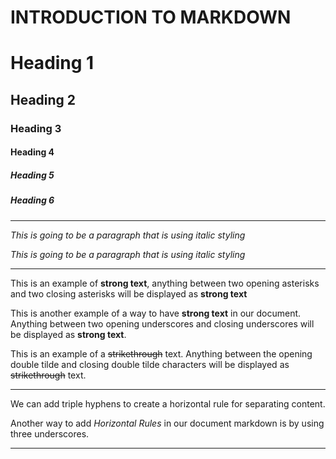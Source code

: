 # INTRODUCTION TO MARKDOWN 

<!--HEADING-->
# Heading 1

## Heading 2

### Heading 3

#### Heading 4

##### Heading 5

##### Heading 6

---

<!--Italics-->
_This is going to be a paragraph that is using italic styling_

*This is going to be a paragraph that is using italic styling*

---

<!--Strong-->

This is an example of **strong text**, anything between two opening asterisks and two closing asterisks will be displayed as **strong text**

This is another example of a way to have __strong text__ in our document. Anything between two opening underscores and closing underscores will be displayed as __strong text__.

<!--Strike Through-->

This is an example of a ~~strikethrough~~ text. Anything between the opening double tilde and closing double tilde characters will be displayed as ~~strikethrough~~ text.

---
<!--Horizontal Rule-->

We can add triple hyphens to create a horizontal rule for separating content. 

Another way to add _Horizontal Rules_ in our document markdown is by using three underscores.
___

